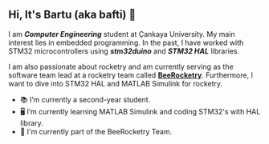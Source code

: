 ## Hi, It's Bartu (aka bafti) 👾

I am ***Computer Engineering*** student at Çankaya University. My main interest lies in embedded programming. In the past, I have worked with STM32 microcontrollers using ***stm32duino*** and ***STM32 HAL*** libraries.

I am also passionate about rocketry and am currently serving as the software team lead at a rocketry team called **[BeeRocketry](https://beerocketry.com)**. Furthermore, I want to dive into STM32 HAL and MATLAB Simulink for rocketry.

- 📚 I’m currently a second-year student.
- 🖥 I’m currently learning MATLAB Simulink and coding STM32's with HAL library.
- 🚀 I'm currently part of the BeeRocketry Team.
